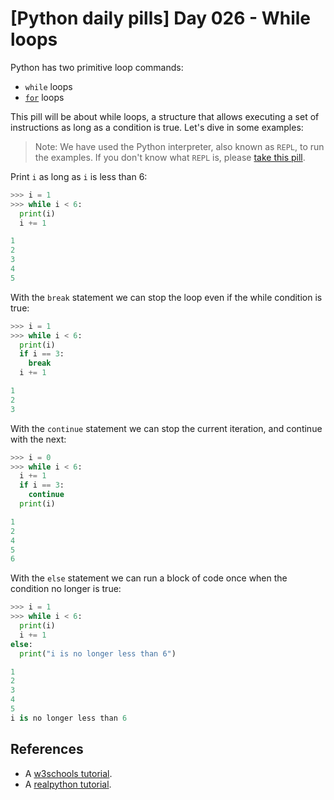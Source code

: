 # [Python daily pills] Day 026 - While loops

Python has two primitive loop commands:

- `while` loops
- [`for`](../day-027) loops

This pill will be about while loops, a structure that allows executing a set of instructions as long as a condition is true. Let's dive in some examples:

> Note: We have used the Python interpreter, also known as `REPL`, to run the examples. If you don't know what `REPL` is, please [take this pill](../day-005).

Print `i` as long as `i` is less than 6:

```python
>>> i = 1
>>> while i < 6:
  print(i)
  i += 1

1
2
3
4
5
```

With the `break` statement we can stop the loop even if the while condition is true:

```python
>>> i = 1
>>> while i < 6:
  print(i)
  if i == 3:
    break
  i += 1

1
2
3
```

With the `continue` statement we can stop the current iteration, and continue with the next:

```python
>>> i = 0
>>> while i < 6:
  i += 1
  if i == 3:
    continue
  print(i)

1
2
4
5
6
```

With the `else` statement we can run a block of code once when the condition no longer is true:

```python
>>> i = 1
>>> while i < 6:
  print(i)
  i += 1
else:
  print("i is no longer less than 6")

1
2
3
4
5
i is no longer less than 6
```

## References

- A [w3schools tutorial](https://www.w3schools.com/python/python_while_loops.asp).
- A [realpython tutorial](https://realpython.com/python-while-loop/).
